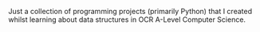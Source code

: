 Just a collection of programming projects (primarily Python) that I created whilst learning about data structures in OCR A-Level Computer Science.
